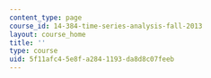 ```yaml
---
content_type: page
course_id: 14-384-time-series-analysis-fall-2013
layout: course_home
title: ''
type: course
uid: 5f11afc4-5e8f-a284-1193-da8d8c07feeb
---
```

